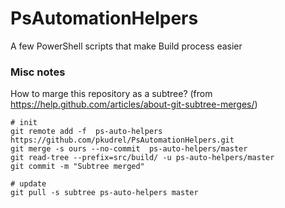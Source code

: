 # PsAutomationHelpers
A few PowerShell scripts that make Build process easier






### Misc notes 
How to marge this repository as a subtree?
(from https://help.github.com/articles/about-git-subtree-merges/)

```
# init
git remote add -f  ps-auto-helpers https://github.com/pkudrel/PsAutomationHelpers.git
git merge -s ours --no-commit  ps-auto-helpers/master
git read-tree --prefix=src/build/ -u ps-auto-helpers/master
git commit -m "Subtree merged"

# update 
git pull -s subtree ps-auto-helpers master
```

